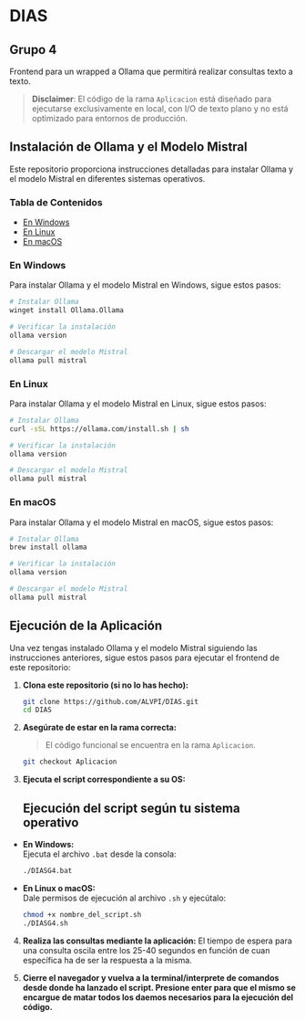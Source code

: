 # DIAS

## Grupo 4

Frontend para un wrapped a Ollama que permitirá realizar consultas texto a texto.

> **Disclaimer**: El código de la rama `Aplicacion` está diseñado para ejecutarse exclusivamente en local, con I/O de texto plano y no está optimizado para entornos de producción.

## Instalación de Ollama y el Modelo Mistral

Este repositorio proporciona instrucciones detalladas para instalar Ollama y el modelo Mistral en diferentes sistemas operativos.

### Tabla de Contenidos

- [En Windows](#en-windows)
- [En Linux](#en-linux)
- [En macOS](#en-macos)

### En Windows

Para instalar Ollama y el modelo Mistral en Windows, sigue estos pasos:

```bash
# Instalar Ollama
winget install Ollama.Ollama

# Verificar la instalación
ollama version

# Descargar el modelo Mistral
ollama pull mistral
```

### En Linux

Para instalar Ollama y el modelo Mistral en Linux, sigue estos pasos:

```bash
# Instalar Ollama
curl -sSL https://ollama.com/install.sh | sh

# Verificar la instalación
ollama version

# Descargar el modelo Mistral
ollama pull mistral
```

### En macOS

Para instalar Ollama y el modelo Mistral en macOS, sigue estos pasos:

```bash
# Instalar Ollama
brew install ollama

# Verificar la instalación
ollama version

# Descargar el modelo Mistral
ollama pull mistral
```

## Ejecución de la Aplicación

Una vez tengas instalado Ollama y el modelo Mistral siguiendo las instrucciones anteriores, sigue estos pasos para ejecutar el frontend de este repositorio:

1. **Clona este repositorio (si no lo has hecho):**
   ```bash
   git clone https://github.com/ALVPI/DIAS.git
   cd DIAS
   ```

2. **Asegúrate de estar en la rama correcta:**
   > El código funcional se encuentra en la rama `Aplicacion`.
   ```bash
   git checkout Aplicacion
   ```
3. **Ejecuta el script correspondiente a su OS:**
   ## Ejecución del script según tu sistema operativo

- **En Windows:**  
  Ejecuta el archivo `.bat` desde la consola:
  ```bash
  ./DIASG4.bat
  ```

- **En Linux o macOS:**  
  Dale permisos de ejecución al archivo `.sh`  y ejecútalo:
  ```bash
  chmod +x nombre_del_script.sh
  ./DIASG4.sh
  ```
4. **Realiza las consultas mediante la aplicación:**
    El tiempo de espera para una consulta oscila entre los 25-40 segundos en función de cuan específica ha de ser la respuesta a la misma.

5. **Cierre el navegador y vuelva a la terminal/interprete de comandos desde donde ha lanzado el script. Presione enter para que el mismo se encargue de matar todos los daemos necesarios para la ejecución del código.**



